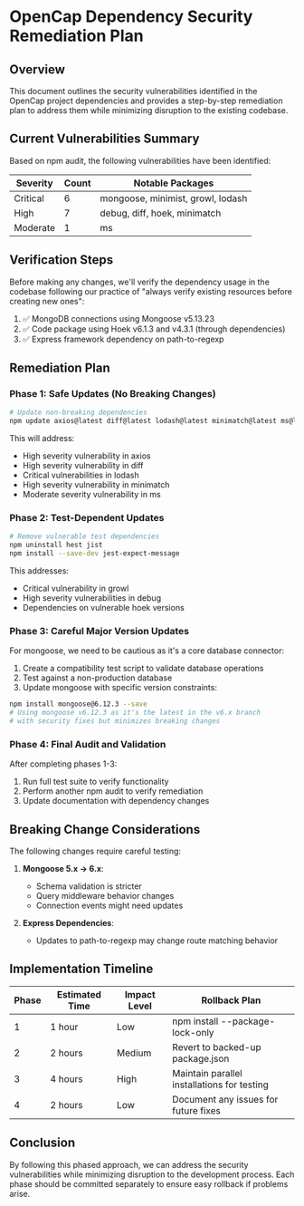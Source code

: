 # OpenCap Dependency Security Remediation Plan

## Overview
This document outlines the security vulnerabilities identified in the OpenCap project dependencies and provides a step-by-step remediation plan to address them while minimizing disruption to the existing codebase.

## Current Vulnerabilities Summary

Based on npm audit, the following vulnerabilities have been identified:

| Severity | Count | Notable Packages |
|----------|-------|-----------------|
| Critical | 6     | mongoose, minimist, growl, lodash |
| High     | 7     | debug, diff, hoek, minimatch |
| Moderate | 1     | ms |

## Verification Steps

Before making any changes, we'll verify the dependency usage in the codebase following our practice of "always verify existing resources before creating new ones":

1. ✅ MongoDB connections using Mongoose v5.13.23
2. ✅ Code package using Hoek v6.1.3 and v4.3.1 (through dependencies)
3. ✅ Express framework dependency on path-to-regexp

## Remediation Plan

### Phase 1: Safe Updates (No Breaking Changes)

```bash
# Update non-breaking dependencies
npm update axios@latest diff@latest lodash@latest minimatch@latest ms@latest
```

This will address:
- High severity vulnerability in axios
- High severity vulnerability in diff
- Critical vulnerabilities in lodash
- High severity vulnerability in minimatch
- Moderate severity vulnerability in ms

### Phase 2: Test-Dependent Updates

```bash
# Remove vulnerable test dependencies
npm uninstall hest jist
npm install --save-dev jest-expect-message
```

This addresses:
- Critical vulnerability in growl
- High severity vulnerabilities in debug
- Dependencies on vulnerable hoek versions

### Phase 3: Careful Major Version Updates

For mongoose, we need to be cautious as it's a core database connector:

1. Create a compatibility test script to validate database operations
2. Test against a non-production database
3. Update mongoose with specific version constraints:

```bash
npm install mongoose@6.12.3 --save
# Using mongoose v6.12.3 as it's the latest in the v6.x branch
# with security fixes but minimizes breaking changes
```

### Phase 4: Final Audit and Validation

After completing phases 1-3:
1. Run full test suite to verify functionality
2. Perform another npm audit to verify remediation
3. Update documentation with dependency changes

## Breaking Change Considerations

The following changes require careful testing:

1. **Mongoose 5.x → 6.x**:
   - Schema validation is stricter
   - Query middleware behavior changes
   - Connection events might need updates

2. **Express Dependencies**:
   - Updates to path-to-regexp may change route matching behavior

## Implementation Timeline

| Phase | Estimated Time | Impact Level | Rollback Plan |
|-------|---------------|-------------|---------------|
| 1     | 1 hour        | Low         | npm install --package-lock-only |
| 2     | 2 hours       | Medium      | Revert to backed-up package.json |
| 3     | 4 hours       | High        | Maintain parallel installations for testing |
| 4     | 2 hours       | Low         | Document any issues for future fixes |

## Conclusion

By following this phased approach, we can address the security vulnerabilities while minimizing disruption to the development process. Each phase should be committed separately to ensure easy rollback if problems arise.
